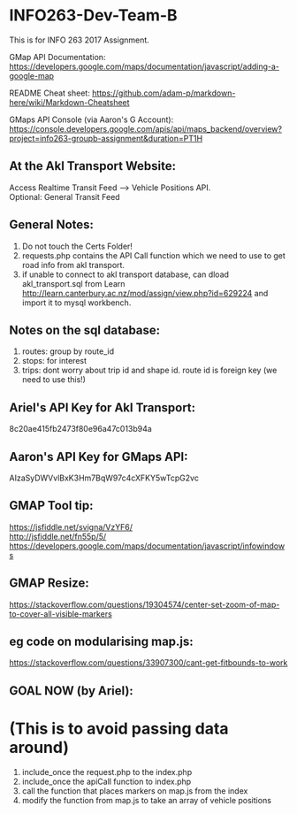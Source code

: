 # INFO263-Dev-Team-B
This is for INFO 263 2017 Assignment.

GMap API Documentation: https://developers.google.com/maps/documentation/javascript/adding-a-google-map

README Cheat sheet: https://github.com/adam-p/markdown-here/wiki/Markdown-Cheatsheet

GMaps API Console (via Aaron's G Account): https://console.developers.google.com/apis/api/maps_backend/overview?project=info263-groupb-assignment&duration=PT1H

## At the Akl Transport Website:
Access Realtime Transit Feed --> Vehicle Positions API. <br>
Optional: General Transit Feed

## General Notes:
1. Do not touch the Certs Folder!
2. requests.php contains the API Call function which we need to use to get road info from akl transport.
3. if unable to connect to akl transport database, can dload akl_transport.sql from Learn http://learn.canterbury.ac.nz/mod/assign/view.php?id=629224 and import it to mysql workbench.

## Notes on the sql database:
1. routes: group by  route_id
2. stops: for interest
3. trips: dont worry about trip id and shape id. route id is foreign key (we need to use this!)


## Ariel's API Key for Akl Transport:
8c20ae415fb2473f80e96a47c013b94a

## Aaron's API Key for GMaps API:
AIzaSyDWVvlBxK3Hm7BqW97c4cXFKY5wTcpG2vc


## GMAP Tool tip:
https://jsfiddle.net/svigna/VzYF6/ <br>
http://jsfiddle.net/fn55p/5/ <br>
https://developers.google.com/maps/documentation/javascript/infowindows <br>

## GMAP Resize:
https://stackoverflow.com/questions/19304574/center-set-zoom-of-map-to-cover-all-visible-markers <br>

## eg code on modularising map.js:

https://stackoverflow.com/questions/33907300/cant-get-fitbounds-to-work <br>

## GOAL NOW (by Ariel):
# (This is to avoid passing data around)

1. include_once the request.php to the index.php
2. include_once the apiCall function to index.php
3. call the function that places markers on map.js from the index
4. modify the function from map.js to take an array of vehicle positions

